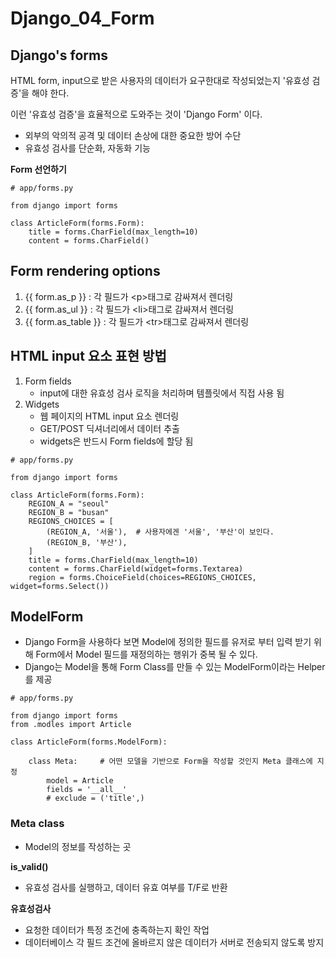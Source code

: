 # Django_04_Form



## Django's forms

HTML form, input으로 받은 사용자의 데이터가 요구한대로 작성되었는지 '유효성 검증'을 해야 한다.

이런 '유효성 검증'을 효율적으로 도와주는 것이 'Django Form' 이다.



* 외부의 악의적 공격 및 데이터 손상에 대한 중요한 방어 수단
* 유효성 검사를 단순화, 자동화 기능



**Form 선언하기**

```django
# app/forms.py

from django import forms

class ArticleForm(forms.Form):
	title = forms.CharField(max_length=10)
	content = forms.CharField()
```



## Form rendering options

1. {{ form.as_p }} : 각 필드가 \<p>태그로 감싸져서 렌더링
2. {{ form.as_ul }} : 각 필드가 \<li>태그로 감싸져서 렌더링
3. {{ form.as_table }} : 각 필드가 \<tr>태그로 감싸져서 렌더링



## HTML input 요소 표현 방법

1. Form fields 
   * input에 대한 유효성 검사 로직을 처리하며 템플릿에서 직접 사용 됨
2. Widgets
   * 웹 페이지의 HTML input 요소 렌더링
   * GET/POST 딕셔너리에서 데이터 추출
   * widgets은 반드시 Form fields에 할당 됨



```django
# app/forms.py

from django import forms

class ArticleForm(forms.Form):
	REGION_A = "seoul"
	REGION_B = "busan"
	REGIONS_CHOICES = [
		(REGION_A, '서울'),  # 사용자에겐 '서울', '부산'이 보인다.
		(REGION_B, '부산'),
	]
	title = forms.CharField(max_length=10)
	content = forms.CharField(widget=forms.Textarea)
	region = forms.ChoiceField(choices=REGIONS_CHOICES, widget=forms.Select())
```





## ModelForm

* Django Form을 사용하다 보면 Model에 정의한 필드를 유저로 부터 입력 받기 위해 Form에서 Model 필드를 재정의하는 행위가 중복 될 수 있다.
* Django는 Model을 통해 Form Class를 만들 수 있는 ModelForm이라는 Helper를 제공



```django
# app/forms.py

from django import forms
from .modles import Article

class ArticleForm(forms.ModelForm):

	class Meta:		# 어떤 모델을 기반으로 Form을 작성할 것인지 Meta 클래스에 지정
		model = Article
		fields = '__all__'
		# exclude = ('title',)
```



### Meta class

* Model의 정보를 작성하는 곳



**is_valid()**

* 유효성 검사를 실행하고, 데이터 유효 여부를 T/F로 반환

**유효성검사**

* 요청한 데이터가 특정 조건에 충족하는지 확인 작업
* 데이터베이스 각 필드 조건에 올바르지 않은 데이터가 서버로 전송되지 않도록 방지
